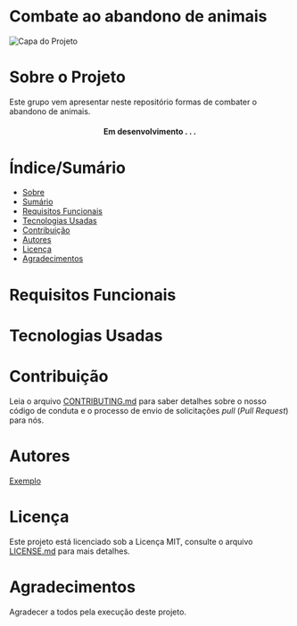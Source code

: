 # Combate ao abandono de animais

![Capa do Projeto](https://www.google.com/url?sa=i&url=https%3A%2F%2Fcomunicadores.info%2Femocionante-filme-abandono-de-animais%2F&psig=AOvVaw1KQuaiEZYRjyt4OP6QugxS&ust=1650764194083000&source=images&cd=vfe&ved=0CAwQjRxqFwoTCMj_6rKFqfcCFQAAAAAdAAAAABAD)

# Sobre o Projeto

Este grupo vem apresentar neste repositório formas de combater o abandono de animais.

<h4 align="center"> 
	  Em desenvolvimento . . .
</h4>

# Índice/Sumário

* [Sobre](#sobre-o-projeto)
* [Sumário](#índice/sumário)
* [Requisitos Funcionais](#requisitos-funcionais)
* [Tecnologias Usadas](#tecnologias-usadas)
* [Contribuição](#contribuição)
* [Autores](#autores)
* [Licença](#licença)
* [Agradecimentos](#agradecimentos)


# Requisitos Funcionais 



# Tecnologias Usadas



# Contribuição

Leia o arquivo [CONTRIBUTING.md](CONTRIBUTING.md) para saber detalhes sobre o nosso código de conduta e o processo de envio de solicitações *pull* (*Pull Request*) para nós.

# Autores

[Exemplo](https://github.com/testing-library/react-testing-library#contributors)

# Licença

Este projeto está licenciado sob a Licença MIT,  consulte o arquivo [LICENSE.md](LICENSE.md) para mais detalhes.

# Agradecimentos

Agradecer a todos pela execução deste projeto.
